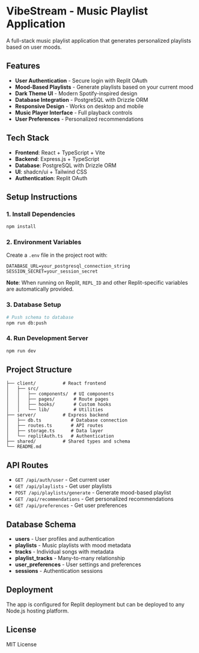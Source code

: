 # VibeStream - Music Playlist Application

A full-stack music playlist application that generates personalized playlists based on user moods.

## Features

- **User Authentication** - Secure login with Replit OAuth
- **Mood-Based Playlists** - Generate playlists based on your current mood
- **Dark Theme UI** - Modern Spotify-inspired design
- **Database Integration** - PostgreSQL with Drizzle ORM
- **Responsive Design** - Works on desktop and mobile
- **Music Player Interface** - Full playback controls
- **User Preferences** - Personalized recommendations

## Tech Stack

- **Frontend**: React + TypeScript + Vite
- **Backend**: Express.js + TypeScript
- **Database**: PostgreSQL with Drizzle ORM
- **UI**: shadcn/ui + Tailwind CSS
- **Authentication**: Replit OAuth

## Setup Instructions

### 1. Install Dependencies
```bash
npm install
```

### 2. Environment Variables
Create a `.env` file in the project root with:
```
DATABASE_URL=your_postgresql_connection_string
SESSION_SECRET=your_session_secret
```

**Note**: When running on Replit, `REPL_ID` and other Replit-specific variables are automatically provided.

### 3. Database Setup
```bash
# Push schema to database
npm run db:push
```

### 4. Run Development Server
```bash
npm run dev
```

## Project Structure

```
├── client/          # React frontend
│   ├── src/
│   │   ├── components/  # UI components
│   │   ├── pages/       # Route pages
│   │   ├── hooks/       # Custom hooks
│   │   └── lib/         # Utilities
├── server/          # Express backend
│   ├── db.ts           # Database connection
│   ├── routes.ts       # API routes
│   ├── storage.ts      # Data layer
│   └── replitAuth.ts   # Authentication
├── shared/          # Shared types and schema
└── README.md
```

## API Routes

- `GET /api/auth/user` - Get current user
- `GET /api/playlists` - Get user playlists
- `POST /api/playlists/generate` - Generate mood-based playlist
- `GET /api/recommendations` - Get personalized recommendations
- `GET /api/preferences` - Get user preferences

## Database Schema

- **users** - User profiles and authentication
- **playlists** - Music playlists with mood metadata
- **tracks** - Individual songs with metadata
- **playlist_tracks** - Many-to-many relationship
- **user_preferences** - User settings and preferences
- **sessions** - Authentication sessions

## Deployment

The app is configured for Replit deployment but can be deployed to any Node.js hosting platform.

## License

MIT License